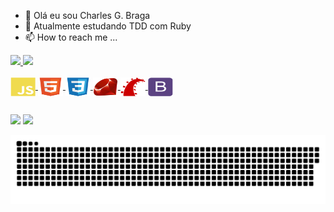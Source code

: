 - 👋 Olá eu sou Charles G. Braga
- 🌱 Atualmente estudando TDD com Ruby
- 📫 How to reach me ...

<!---
CharlesGBraga/CharlesGBraga is a ✨ special ✨ repository because its `README.md` (this file) appears on your GitHub profile.
You can click the Preview link to take a look at your changes.
--->
 <div>
  <a href="https://github.com/CharlesGBraga">
  <img height="180em" width:"50%" src="https://github-readme-stats.vercel.app/api?username=CharlesGBraga&show_icons=true&theme=dracula&include_all_commits=true&count_private=true"/>
  <img height="180em" width:"50%" src="https://github-readme-stats.vercel.app/api/top-langs/?username=CharlesGBraga&layout=compact&langs_count=7&theme=dracula"/>
</div>
<div style="display: inline_block"><br>
  <img align="center" alt="Js" height="30" width="40" src="https://raw.githubusercontent.com/devicons/devicon/master/icons/javascript/javascript-plain.svg">
  <img align="center" alt="HTML" height="30" width="40" src="https://raw.githubusercontent.com/devicons/devicon/master/icons/html5/html5-original.svg">
  <img align="center" alt="CSS" height="30" width="40" src="https://raw.githubusercontent.com/devicons/devicon/master/icons/css3/css3-original.svg">
  <img align="center" alt="Ruby" height="30" width="40" src="https://raw.githubusercontent.com/devicons/devicon/master/icons/ruby/ruby-original.svg">
  <img align="center" alt="Rails" height="30" width="40" src="https://raw.githubusercontent.com/devicons/devicon/master/icons/rails/rails-plain.svg">
  <img align="center" alt="Rails" height="30" width="40" src="https://raw.githubusercontent.com/devicons/devicon/master/icons/bootstrap/bootstrap-plain.svg"> 
</div>

##

<div> 
  <a href = "mailto:charlesbraga60@gmail.com"><img src="https://img.shields.io/badge/-Gmail-%23333?style=for-the-badge&logo=gmail&logoColor=white" target="_blank"></a>
  <a href="https://www.linkedin.com/in/charlesbraga/" target="_blank"><img src="https://img.shields.io/badge/-LinkedIn-%230077B5?style=for-the-badge&logo=linkedin&logoColor=white" target="_blank"></a> 
 
  ![Snake animation](https://github.com/CharlesGBraga/CharlesGBraga/blob/output/github-contribution-grid-snake.svg)
</div>
